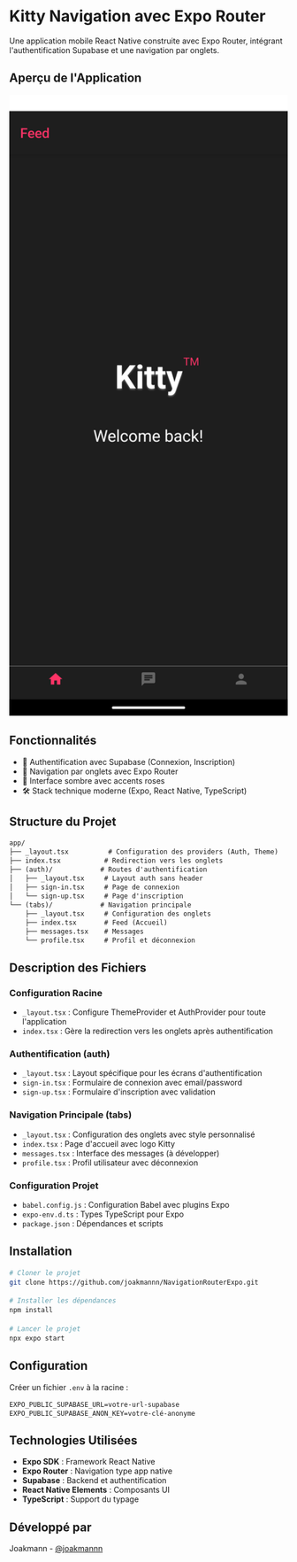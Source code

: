 # Kitty Navigation avec Expo Router

Une application mobile React Native construite avec Expo Router, intégrant l'authentification Supabase et une navigation par onglets.

## Aperçu de l'Application

<img src="assets/screenshots/Stack.png" width="600" alt="Stack de Navigation"/>

## Fonctionnalités

- 🔐 Authentification avec Supabase (Connexion, Inscription)
- 📱 Navigation par onglets avec Expo Router
- 🎨 Interface sombre avec accents roses
- 🛠 Stack technique moderne (Expo, React Native, TypeScript)

## Structure du Projet

```
app/
├── _layout.tsx          # Configuration des providers (Auth, Theme)
├── index.tsx           # Redirection vers les onglets
├── (auth)/            # Routes d'authentification
│   ├── _layout.tsx     # Layout auth sans header
│   ├── sign-in.tsx     # Page de connexion
│   └── sign-up.tsx     # Page d'inscription
└── (tabs)/            # Navigation principale
    ├── _layout.tsx     # Configuration des onglets
    ├── index.tsx       # Feed (Accueil)
    ├── messages.tsx    # Messages
    └── profile.tsx     # Profil et déconnexion
```

## Description des Fichiers

### Configuration Racine
- `_layout.tsx` : Configure ThemeProvider et AuthProvider pour toute l'application
- `index.tsx` : Gère la redirection vers les onglets après authentification

### Authentification (auth)
- `_layout.tsx` : Layout spécifique pour les écrans d'authentification
- `sign-in.tsx` : Formulaire de connexion avec email/password
- `sign-up.tsx` : Formulaire d'inscription avec validation

### Navigation Principale (tabs)
- `_layout.tsx` : Configuration des onglets avec style personnalisé
- `index.tsx` : Page d'accueil avec logo Kitty
- `messages.tsx` : Interface des messages (à développer)
- `profile.tsx` : Profil utilisateur avec déconnexion

### Configuration Projet
- `babel.config.js` : Configuration Babel avec plugins Expo
- `expo-env.d.ts` : Types TypeScript pour Expo
- `package.json` : Dépendances et scripts

## Installation

```bash
# Cloner le projet
git clone https://github.com/joakmannn/NavigationRouterExpo.git

# Installer les dépendances
npm install

# Lancer le projet
npx expo start
```

## Configuration

Créer un fichier `.env` à la racine :
```env
EXPO_PUBLIC_SUPABASE_URL=votre-url-supabase
EXPO_PUBLIC_SUPABASE_ANON_KEY=votre-clé-anonyme
```

## Technologies Utilisées

- **Expo SDK** : Framework React Native
- **Expo Router** : Navigation type app native
- **Supabase** : Backend et authentification
- **React Native Elements** : Composants UI
- **TypeScript** : Support du typage

## Développé par

Joakmann - [@joakmannn](https://github.com/joakmannn)